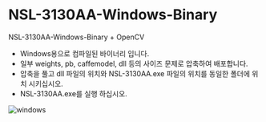 # NSL-3130AA-Windows-Binary
NSL-3130AA-Windows-Binary + OpenCV

- Windows용으로 컴파일된 바이너리 입니다.
- 일부 weights, pb, caffemodel, dll 등의 사이즈 문제로 압축하여 배포합니다.
- 압축을 풀고 dll 파일의 위치와 NSL-3130AA.exe 파일의 위치를 동일한 폴더에 위치 시키십시오.
- NSL-3130AA.exe를 실행 하십시오.

![windows](https://user-images.githubusercontent.com/106071093/216857445-c57284ba-67ef-4452-9f7d-8347dea9b7a2.PNG)
